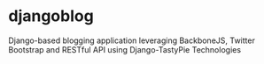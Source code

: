 djangoblog
==========

Django-based blogging application leveraging BackboneJS, Twitter Bootstrap and RESTful API using Django-TastyPie Technologies
